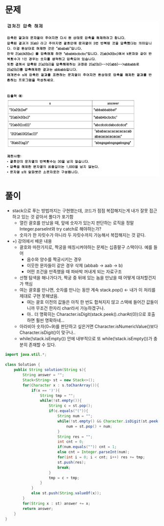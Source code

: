 # 문제
![img.png](img.png)

# 풀이
- stack으로 푸는 방법까지는 구현했는데, 코드가 점점 복잡해지는게 내가 잘못 접근하고 있는 것 같아서 풀다가 포기함
  - 열린 괄호를 만났을 때, 앞에 숫자가 있는지 판단하는 로직을 정말 Integer.parseInt와 try catch로 해야하는가?
  - 숫자가 한 자릿수가 아니라 두 자릿수까지 가능해서 복잡해지는 것 같다.
- +) 강의에서 배운 내용
  - 괄호와 마찬가지로, 짝궁을 매칭시켜야하는 문제는 십중팔구 스택이다. 예를 들어 
    - 음수와 양수를 짝궁시키는 경우
    - 이웃한 문자들이 같은 경우 삭제 (abbab -> aab -> b)
    - 어떤 조건을 만족했을 때 파바박 꺼내게 되는 자료구조
  - 선형 탐색을 해나가다가, 짝궁 중 뒤에 있는 놈을 만났을 때 어떻게 대처할건지가 핵심
  - 여는 괄호를 만나면, 숫자를 만나는 동안 계속 stack.pop() <- 내가 이 처리를 제대로 구현 못해냈음.
    - 여는 괄호 이전의 값들은 아직 한 번도 합쳐지지 않고 스택에 들어간 값들이니까 무조건 한자리 char라서 가능하겠구나.
    - 아.. 더 명확히는 Character.isDigit(stack.peek().charAt(0))으로 호출하면 훨씬 명확하네...
  - 아라비아 숫자(0~9)를 판단하고 싶은거면 Character.isNumericValue()보다 Character.isDigit()이 맞구나.. 
  - while(!stack.isEmpty()) 안에 내부적으로 또 while(!stack.isEmpty())가 충분히 존재할 수 있다.

```java
import java.util.*;

class Solution {
    public String solution(String s){
        String answer = "";
        Stack<String> st = new Stack<>();
        for(Character x : s.toCharArray()){
            if(x == ')'){
                String tmp = "";
                while(!st.empty()){
                    String c = st.pop();
                    if(c.equals("(")){
                        String num = "";
                        while(!st.empty() && Character.isDigit(st.peek().charAt(0))){
                            num = st.pop() + num;
                        }
                        String res = "";
                        int cnt = 0;
                        if(num.equals("")) cnt = 1;
                        else cnt = Integer.parseInt(num);
                        for(int i = 0; i < cnt; i++) res += tmp;
                        st.push(res);
                        break;
                    }
                    tmp = c + tmp;
                }
            }
            else st.push(String.valueOf(x));
        }
        for(String x : st) answer += x;
        return answer;
    }
}

```
